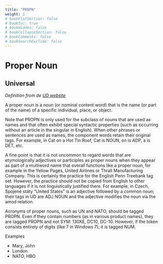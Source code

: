 ```yaml
---
title: "PROPN"
weight: 1
# bookFlatSection: false
# bookToc: true
# bookHidden: false
# bookCollapseSection: false
# bookComments: false
# bookSearchExclude: false
---
```


# Proper Noun

## Universal


*Definition from de [UD website](https://universaldependencies.org/u/pos/PROPN.html)*

A proper noun is a noun (or nominal content word) that is the name (or part of the name) of a specific individual, place, or object.

Note that PROPN is only used for the subclass of nouns that are used as names and that often exhibit special syntactic properties (such as occurring without an article in the singular in English). When other phrases or sentences are used as names, the component words retain their original tags. For example, in Cat on a Hot Tin Roof, Cat is NOUN, on is ADP, a is DET, etc.

A fine point is that it is not uncommon to regard words that are etymologically adjectives or participles as proper nouns when they appear as part of a multiword name that overall functions like a proper noun, for example in the Yellow Pages, United Airlines or Thrall Manufacturing Company. This is certainly the practice for the English Penn Treebank tag set. However, the practice should not be copied from English to other languages if it is not linguistically justified there. For example, in Czech, Spojené státy “United States” is an adjective followed by a common noun; their tags in UD are ADJ NOUN and the adjective modifies the noun via the amod relation.

Acronyms of proper nouns, such as UN and NATO, should be tagged PROPN. Even if they contain numbers (as in various product names), they are tagged PROPN and not SYM: 130XE, DC10, DC-10. However, if the token consists entirely of digits (like 7 in Windows 7), it is tagged NUM.

Examples
- Mary, John
- London
- NATO, HBO





